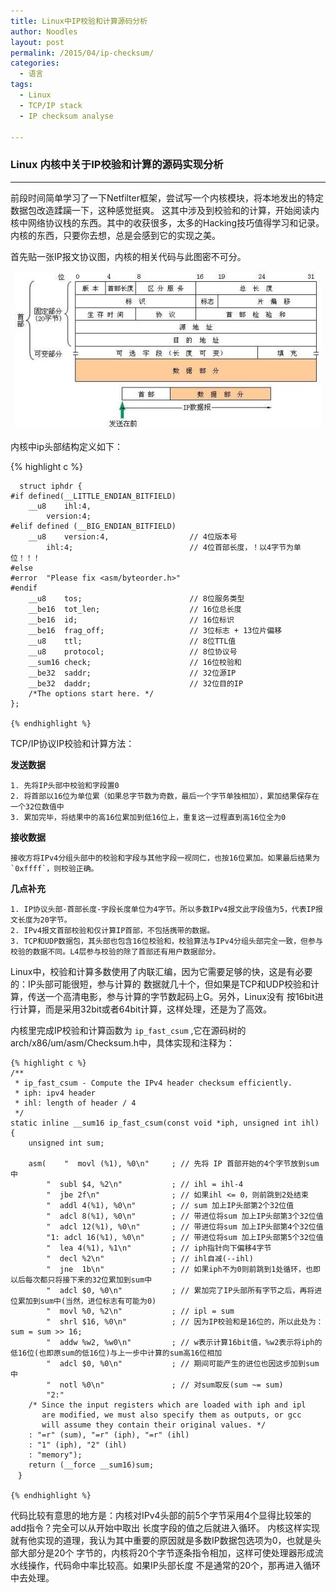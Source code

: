 ```yaml
---
title: Linux中IP校验和计算源码分析
author: Noodles
layout: post
permalink: /2015/04/ip-checksum/
categories:
  - 语言
tags:
  - Linux
  - TCP/IP stack
  - IP checksum analyse
  
---
```


### Linux 内核中关于IP校验和计算的源码实现分析

------------------------------------------------------------

  前段时间简单学习了一下Netfilter框架，尝试写一个内核模块，将本地发出的特定数据包改造蹂躏一下，这种感觉挺爽。
  这其中涉及到校验和的计算，开始阅读内核中网络协议栈的东西。其中的收获很多，太多的Hacking技巧值得学习和记录。
  内核的东西，只要你去想，总是会感到它的实现之美。

  
  首先贴一张IP报文协议图，内核的相关代码与此图密不可分。
  <center><img src="/images/study/ip_checksum/ip.jpg"></img></center>
  

<!--more-->

  
  内核中ip头部结构定义如下：
  
  {% highlight c %}
  
	  struct iphdr {
	#if defined(__LITTLE_ENDIAN_BITFIELD)
		__u8	ihl:4,
			version:4;
	#elif defined (__BIG_ENDIAN_BITFIELD)
		__u8	version:4,					// 4位版本号
			ihl:4;							// 4位首部长度，！以4字节为单位！！！
	#else
	#error	"Please fix <asm/byteorder.h>"
	#endif
		__u8	tos;						// 8位服务类型
		__be16	tot_len;					// 16位总长度
		__be16	id;							// 16位标识
		__be16	frag_off;					// 3位标志 + 13位片偏移
		__u8	ttl;						// 8位TTL值
		__u8	protocol;					// 8位协议号
		__sum16	check;						// 16位校验和
		__be32	saddr;						// 32位源IP
		__be32	daddr;						// 32位目的IP
		/*The options start here. */
	};
	
	{% endhighlight %}
	  
  TCP/IP协议IP校验和计算方法：
  
  **发送数据**
  
	1. 先将IP头部中校验和字段置0
	2. 将首部以16位为单位累（如果总字节数为奇数，最后一个字节单独相加），累加结果保存在一个32位数值中
	3. 累加完毕，将结果中的高16位累加到低16位上，重复这一过程直到高16位全为0

  **接收数据**
  
    接收方将IPv4分组头部中的校验和字段与其他字段一视同仁，也按16位累加。如果最后结果为`0xffff`，则校验正确。
	
  **几点补充**
  
    1. IP协议头部-首部长度-字段长度单位为4字节。所以多数IPv4报文此字段值为5，代表IP报文长度为20字节。
	2. IPv4报文首部校验和仅计算IP首部，不包括携带的数据。
	3. TCP和UDP数据包，其头部也包含16位校验和，校验算法与IPv4分组头部完全一致，但参与校验的数据不同。L4层参与校验的除了首部还有用户数据部分。
	
  Linux中，校验和计算多数使用了内联汇编，因为它需要足够的快，这是有必要的：IP头部可能很短，参与计算的
  数据就几十个，但如果是TCP和UDP校验和计算，传送一个高清电影，参与计算的字节数起码上G。另外，Linux没有
  按16bit进行计算，而是采用32bit或者64bit计算，这样处理，还是为了高效。
  
  内核里完成IP校验和计算函数为 `ip_fast_csum` ,它在源码树的arch/x86/um/asm/Checksum.h中，具体实现和注释为：

    {% highlight c %}
	/**
	 * ip_fast_csum - Compute the IPv4 header checksum efficiently.
	 * iph: ipv4 header
	 * ihl: length of header / 4
	 */
	static inline __sum16 ip_fast_csum(const void *iph, unsigned int ihl)
	{
		unsigned int sum;

		asm(	"  movl (%1), %0\n"		; // 先将 IP 首部开始的4个字节放到sum中
			"  subl $4, %2\n"			; // ihl = ihl-4
			"  jbe 2f\n"				; // 如果ihl <= 0，则前跳到2处结束
			"  addl 4(%1), %0\n"		; // sum 加上IP头部第2个32位值
			"  adcl 8(%1), %0\n"		; // 带进位将sum 加上IP头部第3个32位值
			"  adcl 12(%1), %0\n"		; // 带进位将sum 加上IP头部第4个32位值
			"1: adcl 16(%1), %0\n"		; // 带进位将sum 加上IP头部第5个32位值
			"  lea 4(%1), %1\n"			; // iph指针向下偏移4字节
			"  decl %2\n"				; // ihl自减(--ihl)
			"  jne	1b\n"				; // 如果iph不为0则前跳到1处循环，也即以后每次都只将接下来的32位累加到sum中
			"  adcl $0, %0\n"			; // 累加完了IP头部所有字节之后，再将进位累加到sum中(当然，进位标志有可能为0)
			"  movl %0, %2\n"			; // ipl = sum
			"  shrl $16, %0\n"			; // 因为IP校验和是16位的，所以此处为： sum = sum >> 16;
			"  addw %w2, %w0\n"			; // w表示计算16bit值，%w2表示将iph的低16位(也即原sum的低16位)与上一步中计算的sum高16位相加
			"  adcl $0, %0\n"			; // 期间可能产生的进位也因这步加到sum中
			"  notl %0\n"				; // 对sum取反(sum ~= sum)
			"2:"
		/* Since the input registers which are loaded with iph and ipl
		   are modified, we must also specify them as outputs, or gcc
		   will assume they contain their original values. */
		: "=r" (sum), "=r" (iph), "=r" (ihl)
		: "1" (iph), "2" (ihl)
		: "memory");
		return (__force __sum16)sum;
	　}

    {% endhighlight %}
	
  代码比较有意思的地方是：内核对IPv4头部的前5个字节采用4个显得比较笨的add指令？完全可以从开始中取出
  长度字段的值之后就进入循环。
  内核这样实现就有他实现的道理，我认为其中重要的原因就是多数IP数据包选项为0，也就是头部大部分是20个
  字节的，内核将20个字节逐条指令相加，这样可使处理器形成流水线操作，代码命中率比较高。如果IP头部长度
  不是通常的20个，那再进入循环中去处理。
  
  
  

